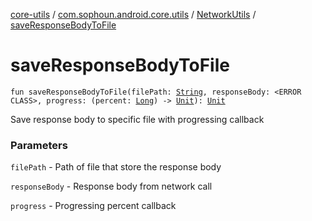 [core-utils](../../index.md) / [com.sophoun.android.core.utils](../index.md) / [NetworkUtils](index.md) / [saveResponseBodyToFile](./save-response-body-to-file.md)

# saveResponseBodyToFile

`fun saveResponseBodyToFile(filePath: `[`String`](https://kotlinlang.org/api/latest/jvm/stdlib/kotlin/-string/index.html)`, responseBody: <ERROR CLASS>, progress: (percent: `[`Long`](https://kotlinlang.org/api/latest/jvm/stdlib/kotlin/-long/index.html)`) -> `[`Unit`](https://kotlinlang.org/api/latest/jvm/stdlib/kotlin/-unit/index.html)`): `[`Unit`](https://kotlinlang.org/api/latest/jvm/stdlib/kotlin/-unit/index.html)

Save response body to specific file with progressing callback

### Parameters

`filePath` - Path of file that store the response body

`responseBody` - Response body from network call

`progress` - Progressing percent callback